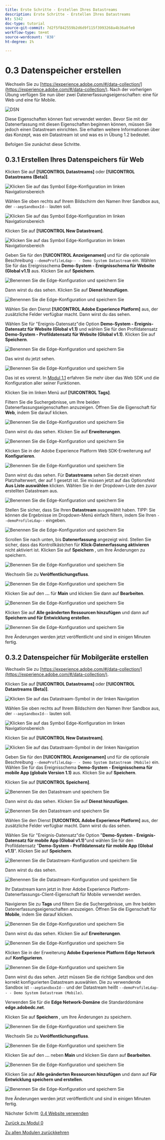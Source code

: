 ```yaml
---
title: Erste Schritte - Erstellen Ihres Datastreams
description: Erste Schritte - Erstellen Ihres Datastreams
kt: 5342
doc-type: tutorial
source-git-commit: 7d2f5f842559b2d6d9f115f3993268a4b36a0fe0
workflow-type: tm+mt
source-wordcount: '838'
ht-degree: 1%

---
```


# 0.3 Datenspeicher erstellen

Wechseln Sie zu [https://experience.adobe.com/#/data-collection/](https://experience.adobe.com/#/data-collection/). Nach der vorherigen Übung verfügen Sie nun über zwei Datenerfassungseigenschaften: eine für Web und eine für Mobile.

![DSN](./images/launchprop.png)

Diese Eigenschaften können fast verwendet werden. Bevor Sie mit der Datenerfassung mit diesen Eigenschaften beginnen können, müssen Sie jedoch einen Datastream einrichten. Sie erhalten weitere Informationen über das Konzept, was ein Datastream ist und was es in Übung 1.2 bedeutet.

Befolgen Sie zunächst diese Schritte.

## 0.3.1 Erstellen Ihres Datenspeichers für Web

Klicken Sie auf **[!UICONTROL Datastreams]** oder **[!UICONTROL Datastreams (Beta)]**.

![Klicken Sie auf das Symbol Edge-Konfiguration im linken Navigationsbereich](./images/edgeconfig1a.png)

Wählen Sie oben rechts auf Ihrem Bildschirm den Namen Ihrer Sandbox aus, der `--aepSandboxId--` lauten soll.

![Klicken Sie auf das Symbol Edge-Konfiguration im linken Navigationsbereich](./images/edgeconfig1b.png)

Klicken Sie auf **[!UICONTROL New Datastream]**.

![Klicken Sie auf das Symbol Edge-Konfiguration im linken Navigationsbereich](./images/edgeconfig1.png)

Geben Sie für den **[!UICONTROL Anzeigenamen]** und für die optionale Beschreibung `--demoProfileLdap-- - Demo System Datastream` ein. Wählen Sie für das Ereignisschema **Demo-System - Ereignisschema für Website (Global v1.1)** aus. Klicken Sie auf **Speichern**.

![Benennen Sie die Edge-Konfiguration und speichern Sie](./images/edgeconfig2.png)

Dann wirst du das sehen. Klicken Sie auf **Dienst hinzufügen**.

![Benennen Sie die Edge-Konfiguration und speichern Sie](./images/edgeconfig3.png)

Wählen Sie den Dienst **[!UICONTROL Adobe Experience Platform]** aus, der zusätzliche Felder verfügbar macht. Dann wirst du das sehen.

Wählen Sie für &quot;Ereignis-Datensatz&quot;die Option **Demo-System - Ereignis-Datensatz für Website (Global v1.1)** und wählen Sie für den Profildatensatz **Demo-System - Profildatensatz für Website (Global v1.1)**. Klicken Sie auf **Speichern**.

![Benennen Sie die Edge-Konfiguration und speichern Sie](./images/edgeconfig4.png)

Das wirst du jetzt sehen.

![Benennen Sie die Edge-Konfiguration und speichern Sie](./images/edgeconfig5.png)

Das ist es vorerst. In [Modul 1.1](./../../../modules/datacollection/module1.1/data-ingestion-launch-web-sdk.md) erfahren Sie mehr über das Web SDK und die Konfiguration aller seiner Funktionen.

Klicken Sie im linken Menü auf **[!UICONTROL Tags]**.

Filtern Sie die Suchergebnisse, um Ihre beiden Datenerfassungseigenschaften anzuzeigen. Öffnen Sie die Eigenschaft für **Web**, indem Sie darauf klicken.

![Benennen Sie die Edge-Konfiguration und speichern Sie](./images/edgeconfig10a.png)

Dann wirst du das sehen. Klicken Sie auf **Erweiterungen**.

![Benennen Sie die Edge-Konfiguration und speichern Sie](./images/edgeconfig11.png)

Klicken Sie in der Adobe Experience Platform Web SDK-Erweiterung auf **Konfigurieren**.

![Benennen Sie die Edge-Konfiguration und speichern Sie](./images/edgeconfig12.png)

Dann wirst du das sehen. Für **Datastreams** sehen Sie derzeit einen Platzhalterwert, der auf 1 gesetzt ist. Sie müssen jetzt auf das Optionsfeld **Aus Liste auswählen** klicken. Wählen Sie in der Dropdown-Liste den zuvor erstellten Datastream aus.

![Benennen Sie die Edge-Konfiguration und speichern Sie](./images/edgeconfig13.png)

Stellen Sie sicher, dass Sie Ihren **Datastream** ausgewählt haben. TIPP: Sie können die Ergebnisse im Dropdown-Menü einfach filtern, indem Sie Ihren `--demoProfileLdap--` eingeben.

![Benennen Sie die Edge-Konfiguration und speichern Sie](./images/edgeconfig14.png)

Scrollen Sie nach unten, bis **Datenerfassung** angezeigt wird. Stellen Sie sicher, dass das Kontrollkästchen für **Klick-Datenerfassung aktivieren** nicht aktiviert ist. Klicken Sie auf **Speichern** , um Ihre Änderungen zu speichern.

![Benennen Sie die Edge-Konfiguration und speichern Sie](./images/edgeconfig14a.png)

Wechseln Sie zu **Veröffentlichungsfluss**.

![Benennen Sie die Edge-Konfiguration und speichern Sie](./images/edgeconfig15.png)

Klicken Sie auf den **...** für **Main** und klicken Sie dann auf **Bearbeiten**.

![Benennen Sie die Edge-Konfiguration und speichern Sie](./images/edgeconfig16.png)

Klicken Sie auf **Alle geänderten Ressourcen hinzufügen** und dann auf **Speichern und für Entwicklung erstellen**.

![Benennen Sie die Edge-Konfiguration und speichern Sie](./images/edgeconfig17.png)

Ihre Änderungen werden jetzt veröffentlicht und sind in einigen Minuten fertig.

## 0.3.2 Datenspeicher für Mobilgeräte erstellen

Wechseln Sie zu [https://experience.adobe.com/#/data-collection/](https://experience.adobe.com/#/data-collection/).

Klicken Sie auf **[!UICONTROL Datastreams]** oder **[!UICONTROL Datastreams (Beta)]**.

![Klicken Sie auf das Datastraam-Symbol in der linken Navigation](./images/edgeconfig1a.png)

Wählen Sie oben rechts auf Ihrem Bildschirm den Namen Ihrer Sandbox aus, der `--aepSandboxId--` lauten soll.

![Klicken Sie auf das Symbol Edge-Konfiguration im linken Navigationsbereich](./images/edgeconfig1b.png)

Klicken Sie auf **[!UICONTROL New Datastream]**.

![Klicken Sie auf das Datastraam-Symbol in der linken Navigation](./images/edgeconfig1.png)

Geben Sie für den **[!UICONTROL Anzeigenamen]** und für die optionale Beschreibung `--demoProfileLdap-- - Demo System Datastream (Mobile)` ein. Wählen Sie für das Ereignisschema **Demo-System - Ereignisschema für mobile App (globale Version 1.1)** aus. Klicken Sie auf **Speichern**.

Klicken Sie auf **[!UICONTROL Speichern]**.

![Benennen Sie den Datastream und speichern Sie](./images/edgeconfig2m.png)

Dann wirst du das sehen. Klicken Sie auf **Dienst hinzufügen**.

![Benennen Sie den Datastream und speichern Sie](./images/edgeconfig3m.png)

Wählen Sie den Dienst **[!UICONTROL Adobe Experience Platform]** aus, der zusätzliche Felder verfügbar macht. Dann wirst du das sehen.

Wählen Sie für &quot;Ereignis-Datensatz&quot;die Option &quot;**Demo-System - Ereignis-Datensatz für mobile App (Global v1.1)**&quot;und wählen Sie für den Profildatensatz &quot;**Demo-System - Profildatensatz für mobile App (Global v1.1)**&quot;. Klicken Sie auf **Speichern**.

![Benennen Sie die Datastream-Konfiguration und speichern Sie](./images/edgeconfig4m.png)

Dann wirst du das sehen.

![Benennen Sie die Datastream-Konfiguration und speichern Sie](./images/edgeconfig5m.png)

Ihr Datastream kann jetzt in Ihrer Adobe Experience Platform-Datenerfassungs-Client-Eigenschaft für Mobile verwendet werden.

Navigieren Sie zu **Tags** und filtern Sie die Suchergebnisse, um Ihre beiden Datenerfassungseigenschaften anzuzeigen. Öffnen Sie die Eigenschaft für **Mobile**, indem Sie darauf klicken.

![Benennen Sie die Edge-Konfiguration und speichern Sie](./images/edgeconfig10am.png)

Dann wirst du das sehen. Klicken Sie auf **Erweiterungen**.

![Benennen Sie die Edge-Konfiguration und speichern Sie](./images/edgeconfig11m.png)

Klicken Sie in der Erweiterung **Adobe Experience Platform Edge Network** auf **Konfigurieren**.

![Benennen Sie die Edge-Konfiguration und speichern Sie](./images/edgeconfig12m.png)

Dann wirst du das sehen. Jetzt müssen Sie die richtige Sandbox und den korrekt konfigurierten Datastream auswählen. Die zu verwendende Sandbox ist `--aepSandboxId--` und der Datastream heißt `--demoProfileLdap-- - Demo System Datastream (Mobile)`.

Verwenden Sie für die **Edge Network-Domäne** die Standarddomäne **edge.adobedc.net**.

Klicken Sie auf **Speichern** , um Ihre Änderungen zu speichern.

![Benennen Sie die Edge-Konfiguration und speichern Sie](./images/edgeconfig13m.png)

Wechseln Sie zu **Veröffentlichungsfluss**.

![Benennen Sie die Edge-Konfiguration und speichern Sie](./images/edgeconfig15m.png)

Klicken Sie auf den **...** neben **Main** und klicken Sie dann auf **Bearbeiten**.

![Benennen Sie die Edge-Konfiguration und speichern Sie](./images/edgeconfig16m.png)

Klicken Sie auf **Alle geänderten Ressourcen hinzufügen** und dann auf **Für Entwicklung speichern und erstellen**.

![Benennen Sie die Edge-Konfiguration und speichern Sie](./images/edgeconfig17m.png)

Ihre Änderungen werden jetzt veröffentlicht und sind in einigen Minuten fertig.

Nächster Schritt: [0.4 Website verwenden](./ex4.md)

[Zurück zu Modul 0](./getting-started.md)

[Zu allen Modulen zurückkehren](./../../../overview.md)